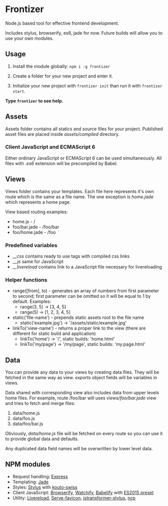 # Frontizer

Node.js based tool for effective frontend development.

Includes stylus, browserify, es6, jade for now.
Future builds will allow you to use your own modules.

## Usage

1. Install the module globally: `npm i -g frontizer`

2. Create a folder for your new project and enter it.

3. Initialize your new project with `frontizer init` than run it with `frontizer start`.

**Type `frontizer` to see help.**

## Assets

Assets folder contains all statics and source files for your project.
Published asset files are placed inside *assets/compiled* directory.

### Client JavaScript and ECMAScript 6

Either ordinary JavaScript or ECMAScript 6 can be used simultaneously.
All files with *.es6* extension will be precompiled by Babel.

## Views

Views folder contains your templates. Each file here represents it's own route which is the same as a file name.
The one exception is *home.jade* which represents a home page.

View based routing examples:

* home.js - /
* foo/bar.jade - /foo/bar
* foo/home.jade - /foo

### Predefined variables

* *__css* contains ready to use <link> tags with compiled css links
* *__js* same for JavaScript
* *__livereload* contains link to a JavaScript file necessary for livereloading

### Helper functions

* range([from], to) - generates an array of numbers from first parameter to second; first parameter can be omitted so it will be equal to 1 by default. Examples:
  * range(3, 5) -> [3, 4, 5]
  * range(5) -> [1, 2, 3, 4, 5]
* static('file-name') - prepends static assets root to the file name
  * static('example.jpg') -> '/assets/static/example.jpg'
* linkTo('view-name') - returns a proper link to the view (there are different for static build and application)
  * linkTo('home') -> '/', static builds: 'home.html'
  * linkTo('my/page') -> '/my/page', static builds: 'my.page.html'

## Data

You can provide any data to your views by creating data files. They will be fetched in the same way as view.
*exports* object fields will be variables in views.

Data shared with corresponding view also includes data from upper levels home files.
For example, route /foo/bar will uses *views/foo/bar.jade* view and tries to fetch and merge files:

1. data/home.js
2. data/foo.js
3. data/foo/bar.js

Obviously, *data/home.js* file will be fetched on every route so you can use it to provide global data and defaults.

Any duplicated data field names will be overwritten by lower level data.

## NPM modules

* Request handling: [Express](http://expressjs.com)
* Templating: [Jade](http://jade-lang.com)
* Styles: [Stylus](http://learnboost.github.io/stylus/) with [kouto-swiss](http://kouto-swiss.io)
* Client JavaScript:
	[Browserify](http://browserify.org),
	[Watchify](https://github.com/substack/watchify),
	[Babelify](https://github.com/babel/babelify) with
	[ES2015 preset](https://github.com/babel/babel/tree/master/packages/babel-preset-es2015)
* Utility:
	[Livereload](https://github.com/napcs/node-livereload),
	[Serve-favicon](https://github.com/expressjs/serve-favicon),
	[jstransformer-stylus](https://github.com/jstransformers/jstransformer-stylus),
	[ncp](https://github.com/AvianFlu/ncp)